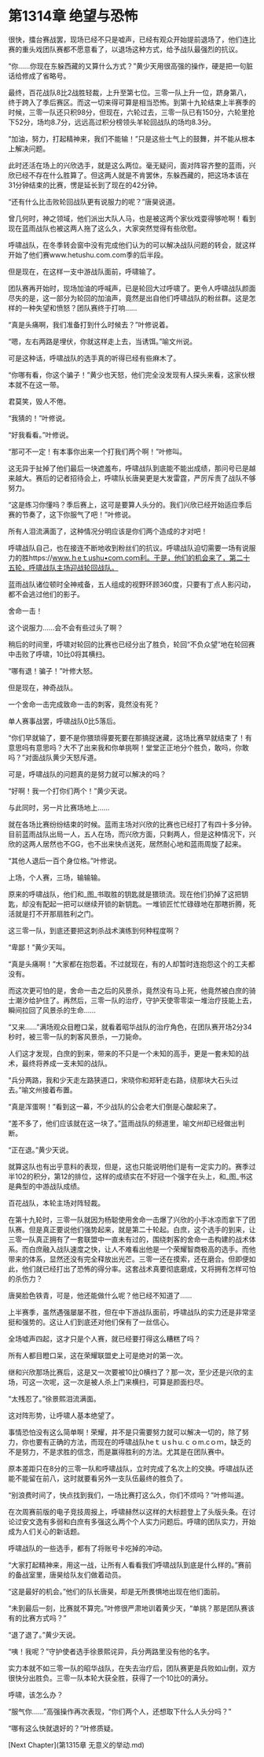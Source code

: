 # 第1314章 绝望与恐怖

很快，擂台赛战罢，现场已经不只是嘘声，已经有观众开始提前退场了，他们连比赛的重头戏团队赛都不愿意看了，以退场这种方式，给予战队最强烈的抗议。

“你……你现在东躲西藏的又算什么方式？”黄少天用很高强的操作，硬是把一句脏话给修成了省略号。

最终，百花战队8比2战胜轻裁，上升至第七位。三零一队上升一位，跻身第八，终于跨入了季后赛区。而这一切来得可算是相当恐怖。到第十九轮结束上半赛季的时候，三零一队还只积98分，但现在，六轮过去，三零一队已有150分，六轮里抢下52分，场均8.7分，远远高过积分榜领头羊轮回战队的场均8.3分。

“加油，努力，打起精神来，我们不能输！”只是这些士气上的鼓舞，并不能从根本上解决问题。

此时还活在场上的兴欣选手，就是这么两位。毫无疑问，面对阵容齐整的蓝雨，兴欣已经不存在什么胜算了。但这两人就是不肯罢休，东躲西藏的，把这场本该在31分钟结束的比赛，愣是延长到了现在的42分钟。

“还有什么比击败轮回战队更有说服力的呢？”唐昊说道。

曾几何时，神之领域，他们派出大队人马，也是被这两个家伙戏耍得够呛啊！看到现在蓝雨战队也被这两人拖了这么久，大家突然觉得有些欣慰。

呼啸战队，在冬季转会窗中没有完成他们认为的可以解决战队问题的转会，就这样开始了他们赛www.hetushu.com.com季的后半段。

但是现在，在这样一支中游战队面前，呼啸输了。

团队赛再开始时，现场加油的呼喊声，已是轮回大过呼啸了。更令人呼啸战队颜面尽失的是，这一部分为轮回的加油声，竟然是出自他们呼啸战队的粉丝群。这是怎样的一种失望和愤怒？团队赛终于打响……

“真是头痛啊，我们准备打到什么时候去？”叶修说着。

“嗯，左右两路是埋伏，你就这样走上去，当诱饵。”喻文州说。

可是这种话，呼啸战队的选手真的听得已经有些麻木了。

“你哪有看，你这个骗子！”黄少也天怒，他们完全没发现有人探头来看，这家伙根本就不在这一带。

君莫笑，毁人不倦。

“我猜的！”叶修说。

“好我看看。”叶修说。

“那可不一定！有本事你出来一个打我们两个啊！”叶修叫。

这无异于扯掉了他们最后一块遮羞布，呼啸战队到底能不能出成绩，那问号已是越来越大。赛后的记者招待会上，呼啸队长唐昊更是大发雷霆，严厉斥责了战队不够努力。

“这是练习你懂吗？季后赛上，这可是要算人头分的。我们兴欣已经开始适应季后赛的节奏了，这下你服气了吧！”叶修说。

所有人泪流满面了，这种情况分明应该是你们两个造成的才对吧！

呼啸战队自己，也在接连不断地收到粉丝们的抗议。呼啸战队迫切需要一场有说服力的胜https://www.ｈeｔushu•coｍ.coｍ利。于是，他们的机会来了，第二十五轮，呼啸战队主场迎战轮回战队。

蓝雨战队诸位顿时全神戒备，五人组成的视野环顾360度，只要有丁点人影闪动，都不会逃过他们的影子。

舍命一击！

这个说服力……会不会有些过头了啊？

稍后的时间里，呼啸对轮回的比赛也已经分出了胜负，轮回“不负众望”地在轮回赛中击败了呼啸，10比0将其横扫。

“哪有退！骗子！”叶修大怒。

但是现在，神奇战队。

一个舍命一击完成致命一击的刺客，竟然没有死？

单人赛事战罢，呼啸战队0比5落后。

“你们早就输了，要不是你猥琐得要死要在那搞捉迷藏，这场比赛早就结束了！有意思吗有意思吗？大不了出来我和你单挑啊！堂堂正正地分个胜负，敢吗，你敢吗？”对面战队黄少天怒斥道。

可是，呼啸战队的问题真的是努力就可以解决的吗？

“好啊！我一个打你们两个！”黄少天说。

与此同时，另一片比赛场地上……

就在各场比赛纷纷结束的时候。蓝雨主场对兴欣的比赛也已经打了有四十多分钟。目前蓝雨战队出局一人，五人在场，而兴欣方面，只剩两人，但是这种情况下，兴欣的这两人居然也不GG，也不出来快点送死，居然耐心地和蓝雨周旋了起来。

“其他人退后一百个身位格。”叶修说。

上场，个人赛，三场，输输输。

原来的呼啸战队，他们和_图_书取胜的钥匙就是猥琐流。现在他们扔掉了这把钥匙，却没有配起一把可以继续开锁的新钥匙。一堆锁匠忙忙碌碌地在那瞎折腾，死活就是打不开那扇胜利之门。

这三零一队，到底还要把这刺杀战术演练到何种程度啊？

“卑鄙！”黄少天叫。

“真是头痛啊！”大家都在抱怨着。不过就现在，有的人却暂时连抱怨这个的工夫都没有。

而这次更可怕的是，舍命一击之后的风景杀，竟然没有马上死，他竟然被白庶的骑士潮汐给护住了。再然后，三零一队的治疗，守护天使零零柒一堆治疗技能上去，瞬间拉回了风景杀的生命……

“又来……”满场观众目瞪口呆，就看着昭华战队的治疗角色，在团队赛开场2分34秒时，被三零一队的刺客风景杀，一刀毙命。

人们这才发现，白庶的到来，带来的不只是一个未知的高手，更是一套未知的战术，最终将养成一支未知的战队。

“兵分两路，我和少天走左路狭道口，宋晓你和郑轩走右路，绕那块大石头过去。”喻文州接着布置。

“真是浑蛋啊！”看到这一幕，不少战队的公会老大们倒是心酸起来了。

“差不多了，他们应该就在这一块了。”蓝雨战队的频道里，喻文州却已经做出判断。

“正在退。”黄少天说。

就算这队也有出乎意料的表现，但是，这也只能说明他们是有一定实力的。赛季过半102的积分，第12的排位，这样的成绩实在不好冠一个强字在头上，和_图_书这是典型的中游战队成绩。

百花战队，本轮主场对阵轻裁。

在第十九轮时，三零一队就因为杨聪使用舍命一击爆了兴欣的小手冰凉而拿下了团队赛。但是真正要说他们强势起来，就是第二十轮起。白庶，这个选手的到来，让三零一队真正拥有了一套联盟中一直未有过的，围绕刺客的舍命一击构建的战术体系。而白庶融入战队速度之快，让人不难看出他是一个荣耀智商极高的选手。而他带来的体系，显然还没有完全释放出光芒。三零一还在摸索，还在磨合。但即便如此，他们就已经打出了恐怖的得分率。这套战术真要彻底磨成，又将拥有怎样可怕的杀伤力？

唐昊脸色铁青，可是，他还能做什么呢？他已经不知道了……

上半赛季，虽然遇强屡屡不胜，但在中下游战队面前，呼啸战队的实力还是非常坚挺和强势的。这让人们到底还对他们保有了一丝信心。

全场嘘声四起，这才只是个人赛，就已经要打得这么糟糕了吗？

所有人都目瞪口呆，这在荣耀联盟史上可是绝对的第一次。

继和兴欣那场比赛后，这是又一次要被10比0横扫了？那一次，至少还是兴欣的主场，可这一次呢，这一次是被人杀上门来横扫，可算是颜面扫尽。

“太残忍了。”徐景熙泪流满面。

这对阵形势，让呼啸人基本绝望了。

事情恐怕没有这么简单啊！荣耀，并不是只需要努力就可以解决一切的，除了努力，你也要有正确的方法，而现在的呼啸战队heｔｕsｈu.ｃｏm.cｏｍ，缺乏的不是努力，不是求胜的信念，而是赢得胜利的方法。尤其是在团队赛中。

原本差距只在8分的三零一队和呼啸战队，立时完成了名次上的交换。呼啸战队还能不能留在前八，这时就要看另外一支队伍最终的胜负了。

“别浪费时间了，快点找到我们，一场比赛打这么久，你们不烦吗？”叶修叫道。

在次周赛前版的电子竞技周报上，呼啸赫然以这样的大标题登上了头版头条。在讨论过安文逸有多弱和白庶有多强这么两个个人实力问题后。呼啸的团队实力，开始成为人们关心的新话题。

呼啸战队的一些选手，都有了将账号卡吃掉的冲动。

“大家打起精神来，用这一战，让所有人看看我们呼啸战队到底是什么样的。”赛前的备战室里，唐昊给队友们做着动员。

“这是最好的机会。”他们的队长唐昊，却是无所畏惧地出现在他们面前。

“未到最后一刻，比赛就不算完。”叶修很严肃地训着黄少天，“单挑？那是团队赛该有的比赛方式吗？”

“退了退了。”黄少天说。

“咦！我呢？”守护使者选手徐景熙诧异，兵分两路里没有他的名字。

实力本就不如三零一队的昭华战队，在失去治疗后，团队赛更是兵败如山倒，双方很快分出胜负。三零一队本轮大获全胜，获得了一个10比0的满分。

呼啸，该怎么办？

“服气你……”高强操作再次表现，“你们两个人，还想取下什么人头分吗？”

“哪有这么快就退好的？”叶修质疑。



[Next Chapter](第1315章 无意义的举动.md)
